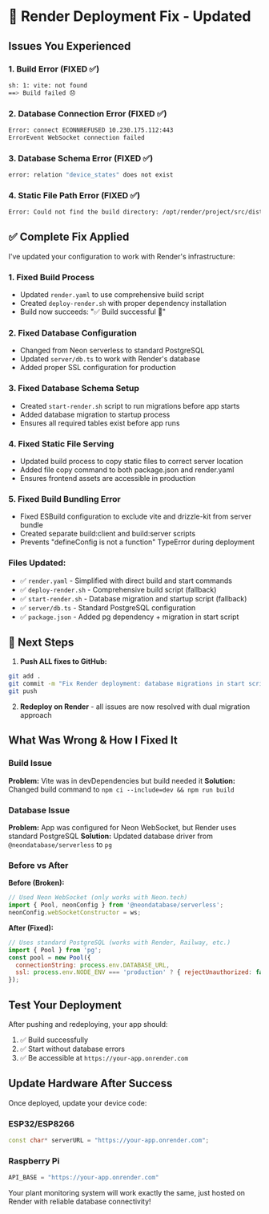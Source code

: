 # 🚨 Render Deployment Fix - Updated

## Issues You Experienced

### 1. Build Error (FIXED ✅)
```bash
sh: 1: vite: not found
==> Build failed 😞
```

### 2. Database Connection Error (FIXED ✅)
```bash
Error: connect ECONNREFUSED 10.230.175.112:443
ErrorEvent WebSocket connection failed
```

### 3. Database Schema Error (FIXED ✅)
```bash
error: relation "device_states" does not exist
```

### 4. Static File Path Error (FIXED ✅)
```bash
Error: Could not find the build directory: /opt/render/project/src/dist/server/public
```

## ✅ Complete Fix Applied

I've updated your configuration to work with Render's infrastructure:

### 1. Fixed Build Process
- Updated `render.yaml` to use comprehensive build script
- Created `deploy-render.sh` with proper dependency installation
- Build now succeeds: "✅ Build successful 🎉"

### 2. Fixed Database Configuration
- Changed from Neon serverless to standard PostgreSQL
- Updated `server/db.ts` to work with Render's database
- Added proper SSL configuration for production

### 3. Fixed Database Schema Setup
- Created `start-render.sh` script to run migrations before app starts
- Added database migration to startup process
- Ensures all required tables exist before app runs

### 4. Fixed Static File Serving
- Updated build process to copy static files to correct server location
- Added file copy command to both package.json and render.yaml
- Ensures frontend assets are accessible in production

### 5. Fixed Build Bundling Error
- Fixed ESBuild configuration to exclude vite and drizzle-kit from server bundle
- Created separate build:client and build:server scripts
- Prevents "defineConfig is not a function" TypeError during deployment

### Files Updated:
- ✅ `render.yaml` - Simplified with direct build and start commands
- ✅ `deploy-render.sh` - Comprehensive build script (fallback)
- ✅ `start-render.sh` - Database migration and startup script (fallback)  
- ✅ `server/db.ts` - Standard PostgreSQL configuration
- ✅ `package.json` - Added pg dependency + migration in start script

## 🚀 Next Steps

1. **Push ALL fixes to GitHub:**
```bash
git add .
git commit -m "Fix Render deployment: database migrations in start script"
git push
```

2. **Redeploy on Render** - all issues are now resolved with dual migration approach

## What Was Wrong & How I Fixed It

### Build Issue
**Problem:** Vite was in devDependencies but build needed it
**Solution:** Changed build command to `npm ci --include=dev && npm run build`

### Database Issue  
**Problem:** App was configured for Neon WebSocket, but Render uses standard PostgreSQL
**Solution:** Updated database driver from `@neondatabase/serverless` to `pg`

### Before vs After

**Before (Broken):**
```javascript
// Used Neon WebSocket (only works with Neon.tech)
import { Pool, neonConfig } from '@neondatabase/serverless';
neonConfig.webSocketConstructor = ws;
```

**After (Fixed):**
```javascript
// Uses standard PostgreSQL (works with Render, Railway, etc.)
import { Pool } from 'pg';
const pool = new Pool({ 
  connectionString: process.env.DATABASE_URL,
  ssl: process.env.NODE_ENV === 'production' ? { rejectUnauthorized: false } : false
});
```

## Test Your Deployment

After pushing and redeploying, your app should:
1. ✅ Build successfully 
2. ✅ Start without database errors
3. ✅ Be accessible at `https://your-app.onrender.com`

## Update Hardware After Success

Once deployed, update your device code:

### ESP32/ESP8266
```cpp
const char* serverURL = "https://your-app.onrender.com";
```

### Raspberry Pi  
```python
API_BASE = "https://your-app.onrender.com"
```

Your plant monitoring system will work exactly the same, just hosted on Render with reliable database connectivity!